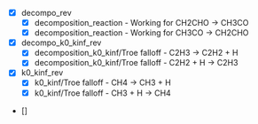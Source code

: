
- [x] decompo_rev
    - [x] decomposition_reaction - Working for CH2CHO -> CH3CO
    - [x] decomposition_reaction - Working for CH3CO -> CH2CHO
- [x] decompo_k0_kinf_rev
    - [x] decomposition_k0_kinf/Troe falloff - C2H3 -> C2H2 + H
    - [x] decomposition_k0_kinf/Troe falloff - C2H2 + H -> C2H3
- [x] k0_kinf_rev
    - [x] k0_kinf/Troe falloff - CH4 -> CH3 + H
    - [x] k0_kinf/Troe falloff - CH3 + H -> CH4

- []